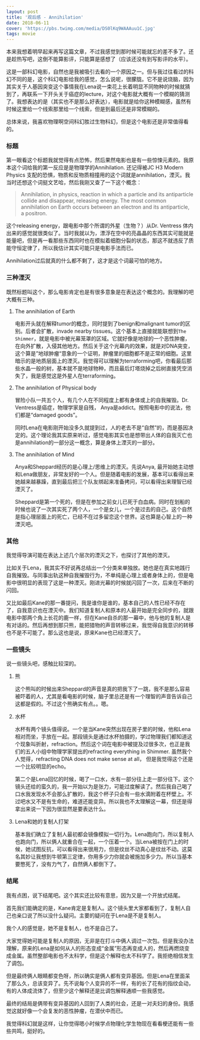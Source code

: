 ```yaml
---
layout: post
title: '观后感 - Annihilation'
date: 2018-06-11
cover: 'https://pbs.twimg.com/media/DS0lKq9WAAAuu1C.jpg'
tags: movie
---
```


本来我想着明早起来再写这篇文章，不过我感觉到那时候可能就忘的差不多了。还是趁热写吧，这倒不能算影评，只能算是感想了（应该还没有到写影评的水平）。

这是一部科幻电影，自然也是我被吸引去看的一个原因之一。但与我过往看过的科幻不同的是，这个科幻电影给我的感觉，怎么说呢，很朦胧。它不是说烧脑，因为其实关于人基因突变这个事情我在Lena说一束花上长着明显不同物种的时候就猜到了，再联系一下开头关于癌症的lecture，对这个电影就大概有一个模糊的猜测了。我想表达的是（其实也不是那么好表达），电影就是给你这种模糊感，虽然有时候这里给一个线索那里给一个线索，但是到最后还是非常模糊的。

总体来说，我喜欢物理啊空间科幻胜过生物科幻，但是这个电影还是非常值得看的。

### 标题

第一眼看这个标题我就觉得有点恐怖，然后果然电影也是有一些惊悚元素的。我原本这个词给我的第一反应是是物理学的Annihilation. 还记得被JC H3 Modern Physics 支配的恐惧，物质和反物质相撞用的这个词就是annihilation，湮灭。我当时还想这个词挺文艺哈，然后我刚又查了一下这个概念：

> Annihilation, in physics, reaction in which a particle and its antiparticle collide and disappear, releasing energy. The most common annihilation on Earth occurs between an electron and its antiparticle, a positron.

这个releasing energy，跟电影中那个所谓的外星（生物？）从Dr. Ventress 体内出来的感觉就很类似了。当时我就以为，漂浮在空中的亮晶晶的东西其实可能就是能量吧，但是再一看那些东西同时也在模拟着细胞分裂的状态，那这不就违反了质能守恒定律了，所以我估计其实可能只是电影手法而已。

Annihilation过后就真的什么都不剩了，这才是这个词最可怕的地方。

### 三种湮灭

既然标题叫这个，那么电影肯定也是有很多意象是在表达这个概念的。我理解的吧大概有三种。

1. The annihilation of Earth

    电影开头就在解释tumor的概念，同时提到了benign和malignant tumor的区别。后者会扩散，invade nearby tissues。这个基本上直接就能联想到`The Shimmer`，就是电影中被光幕笼罩的区域。它就好像是地球的一个恶性肿瘤，在向外扩散，入侵其他地方。然后关于这个光幕内的效果，就是对DNA突变，这个算是”地球肿瘤“意象的一个证明，肿瘤里的细胞都不是正常的细胞。这里暗示的是地质层面上的湮灭。我觉得可以理解为terraforming吧，你看最后那些水晶一般的树，基本就不是地球物种，而且最后灯塔烧掉之后树直接凭空消失了，我是感觉这是外星人在terraforming。

2. The annihilation of Physical body

    冒险小队一共五个人，有几个人在不同程度上都有身体或上的自我摧毁。Dr. Ventress是癌症，物理学家是自残， Anya是addict。按照电影中的说法，他们都是“damaged goods”。

    同时Lena在电影刚开始没多久就提到过，人的老去不是“自然”的，而是基因决定的。这个理论我其实原来听过，感觉电影其实也是想带出人体的自我灭亡也是annihilation的一部分这一概念，算是身体上湮灭的一部分。

3. The annihilation of Mind

    Anya和Sheppard经历的是心理上/思维上的湮灭。先说Anya, 最开始她主动想和Lena做朋友，非常友好的一个人。但是随着电影的发展，基本可以看得出来她越来越暴躁，直到最后把三个队友绑起来准备拷问，可以看得出来理智已经湮灭了。

    Sheppard是第一个死的，但是在参加之前女儿已死于白血病。同时在划船的时候也说了一次其实死了两个人，一个是女儿，一个是过去的自己。这个自然是指心理层面上的死亡，已经不在过多留恋这个世界。这也算是心智上的一种湮灭吧。


### 其他

我觉得导演可能在表达上述几个层次的湮灭之下，也探讨了其他的湮灭。

比如关于Lena，我其实不好说再总结出一个分类来单独放。她也是在真实地践行自我摧毁。与同事出轨这种自我摧毁行为，不单纯是心理上或者身体上的，但是电影中很明显的表现了这是一种湮灭。刚进光幕的时候就闪回了一次，后来在不断的闪回。

又比如最后Kane的那一番提问，我是谁你是谁的，基本自己的人性已经不存在了，自我意识也在湮灭中。我们知道复制人和原本的人最开始是完全同步的，就跟电影中那两个角上长花的鹿一样，但在Kane自杀的那一幕中，他与他的复制人是有对话的。然后再想到那只熊，能把猎物的声音转移过来，我觉得自我意识的转移也不是不可能了。那么这也是说，原来Kane也已经湮灭了。

### 一些镜头

说一些镜头吧，感触比较深的。

1. 熊

    这个熊叫的时候出来Sheppard的声音是真的把我下了一跳，我不是那么容易被吓着的人，尤其是看电影的时候，脑子里总还是有一个理智的声音告诉自己这都是假的。不过这个熊确实有点。。嗯。

2. 水杯

    水杯有两个镜头值得说。一个是当Kane突然出现在房子里的时候，他和Lena相对而坐，手放在一起。那段镜头是通过水杯拍摄的，学过物理我们都知道这个现象叫折射，refraction。然后这个词在电影中被提及过很多次，也正是我们的五人小组中物理学家提出的refracting everything in Shimmer. 虽然我个人觉得，refracting DNA does not make sense at all， 但是我觉得这个还是一个比较明显的echo。

    第二个是Lena回忆的时候，喝了一口水，水有一部分往上走一部分往下。这个镜头还给的蛮久的，我一开始以为是张力，可能过度解读了。然后我自己喝了口水我发现水不会那么扩散的，我这个杯子只会有一些水滴附着在杯壁上。不过吧水又不是有生命的，难道还能变异。所以我也不太理解这一幕，但还是得拿出来说一下因为很显然是要表达什么。

3. Lena和她的复制人打架

    基本我们确立了复制人最初都会镜像模拟一切行为。Lena跑向门，所以复制人也跑向门，所以俩人就重合在一起，一个压着一个。当Lena被按在门上的时候，她试图反抗，可以看得出来很用力，但是纹丝不动真心是纹丝不动。这莫名其妙让我想到牛顿第三定律，你用多少力你就会被施加多少力。所以当基本要憋死了，没有力气了，自然俩人都倒下了。

### 结尾

我有点困，说下结尾吧。这个其实还比较有意思，因为又是一个开放式结尾。

首先我们能确定的是，Kane肯定是复制人。这个镜头里大家都看到了，复制人自己也亲口说了所以没什么疑问。主要的疑问在于Lena是不是复制人。

我个人的感觉是，她不是复制人，也不是自己了。

大家觉得她可能是复制人的原因，无非是在打斗中俩人调过一次包。但是我没办法理解，原来的Lena是如何从人的形态变成“金属”形态再变成人的，然后再燃烧变成金属。虽然整部电影也不太科学，但是这个解释也太不科学了。我拒绝相信发生了调包。

但是最终俩人眼睛都变色呀，所以确实是俩人都有变异基因。但是Lena在里面呆了那么久，总该变异了。先不说每个人变异的不一样，有的长了花有的指纹会动，有的人体成流体了，但至少这个解释还是比调包解释通顺一些我感觉。

最终的结局是俩带有变异基因的人回到了人类的社会，还是一对夫妇的身份。我感觉这就好像一个会复发的恶性肿瘤，在潜伏中而已。

我觉得科幻就是这样，让你觉得嗯小时候学点物理化学生物现在看看梗还能有一些些共鸣，挺好的。



